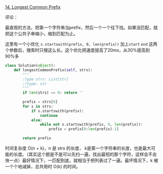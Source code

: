 [14. Longest Common Prefix](https://leetcode.com/problems/longest-common-prefix/)

评论：

最直观的方法，把第一个字符串当prefix，然后一个一个往下找。如果没匹配，就把这个公共子串缩小，缩到匹配为止。

这里有一个小优化 `s.startswith(prefix, 0, len(prefix))` 加上`start` `end` 这两个参数后，搜索时只搜这么长。这个优化把速度提高了20ms，从30%提高到90%多

```python
class Solution(object):
    def longestCommonPrefix(self, strs):
        """
        :type strs: List[str]
        :rtype: str
        """
        if len(strs) == 0: return ''
        
        prefix = strs[0]
        for s in strs:
            if s.startswith(prefix):
                continue
            else:
                while not s.startswith(prefix, 0, len(prefix)):
                    prefix = prefix[0:len(prefix)-1]
                    
        return prefix
```

时间复杂度 O(n + k)，n 是 strs 的长度， k是第一个字符串的长度，也是最大可能的长度。（其实这个题是不是可以先扫一遍，找出最短的那个字符，这样会不会快一点）最好情况下，一匹配到底，就相当于把列表过了一遍。最坏情况下，k 被一个个地减掉，总共用时 O(k) 的时间。

